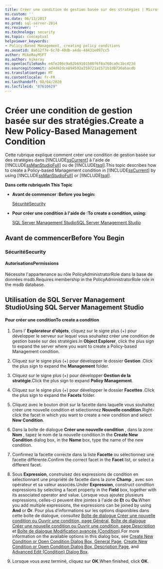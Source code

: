 ```yaml
---
title: Créer une condition de gestion basée sur des stratégies | Microsoft Docs
ms.custom: ''
ms.date: 06/13/2017
ms.prod: sql-server-2014
ms.reviewer: ''
ms.technology: security
ms.topic: conceptual
helpviewer_keywords:
- Policy-Based Management, creating policy conditions
ms.assetid: 8a612f7e-6c70-49db-a4de-48431e097cc5
author: MikeRayMSFT
ms.author: mikeray
ms.openlocfilehash: e4fe206c9a82b69101508f6f0a760ca9c1bc423d
ms.sourcegitcommit: ad4d92dce894592a259721a1571b1d8736abacdb
ms.translationtype: MT
ms.contentlocale: fr-FR
ms.lasthandoff: 08/04/2020
ms.locfileid: "87610629"
---
```

# <a name="create-a-new-policy-based-management-condition"></a><span data-ttu-id="67458-102">Créer une condition de gestion basée sur des stratégies.</span><span class="sxs-lookup"><span data-stu-id="67458-102">Create a New Policy-Based Management Condition</span></span>
  <span data-ttu-id="67458-103">Cette rubrique explique comment créer une condition de gestion basée sur des stratégies dans [!INCLUDE[ssCurrent](../../includes/sscurrent-md.md)] à l'aide de [!INCLUDE[ssManStudioFull](../../includes/ssmanstudiofull-md.md)] ou de [!INCLUDE[tsql](../../includes/tsql-md.md)].</span><span class="sxs-lookup"><span data-stu-id="67458-103">This topic describes how to create a Policy-based Management condition in [!INCLUDE[ssCurrent](../../includes/sscurrent-md.md)] by using [!INCLUDE[ssManStudioFull](../../includes/ssmanstudiofull-md.md)] or [!INCLUDE[tsql](../../includes/tsql-md.md)].</span></span>  
  
 <span data-ttu-id="67458-104">**Dans cette rubrique**</span><span class="sxs-lookup"><span data-stu-id="67458-104">**In This Topic**</span></span>  
  
-   <span data-ttu-id="67458-105">**Avant de commencer :**</span><span class="sxs-lookup"><span data-stu-id="67458-105">**Before you begin:**</span></span>  
  
     [<span data-ttu-id="67458-106">Sécurité</span><span class="sxs-lookup"><span data-stu-id="67458-106">Security</span></span>](#Security)  
  
-   <span data-ttu-id="67458-107">**Pour créer une condition à l'aide de :**</span><span class="sxs-lookup"><span data-stu-id="67458-107">**To create a condition, using:**</span></span>  
  
     [<span data-ttu-id="67458-108">SQL Server Management Studio</span><span class="sxs-lookup"><span data-stu-id="67458-108">SQL Server Management Studio</span></span>](#SSMSProcedure)  
  
##  <a name="before-you-begin"></a><a name="BeforeYouBegin"></a> <span data-ttu-id="67458-109">Avant de commencer</span><span class="sxs-lookup"><span data-stu-id="67458-109">Before You Begin</span></span>  
  
###  <a name="security"></a><a name="Security"></a> <span data-ttu-id="67458-110">Sécurité</span><span class="sxs-lookup"><span data-stu-id="67458-110">Security</span></span>  
  
####  <a name="permissions"></a><a name="Permissions"></a> <span data-ttu-id="67458-111">Autorisations</span><span class="sxs-lookup"><span data-stu-id="67458-111">Permissions</span></span>  
 <span data-ttu-id="67458-112">Nécessite l'appartenance au rôle PolicyAdministratorRole dans la base de données msdb.</span><span class="sxs-lookup"><span data-stu-id="67458-112">Requires membership in the PolicyAdministratorRole role in the msdb database.</span></span>  
  
##  <a name="using-sql-server-management-studio"></a><a name="SSMSProcedure"></a> <span data-ttu-id="67458-113">Utilisation de SQL Server Management Studio</span><span class="sxs-lookup"><span data-stu-id="67458-113">Using SQL Server Management Studio</span></span>  
  
#### <a name="to-create-a-condition"></a><span data-ttu-id="67458-114">Pour créer une condition</span><span class="sxs-lookup"><span data-stu-id="67458-114">To create a condition</span></span>  
  
1.  <span data-ttu-id="67458-115">Dans l’ **Explorateur d’objets**, cliquez sur le signe plus (+) pour développer le serveur sur lequel vous souhaitez créer une condition de gestion basée sur des stratégies.</span><span class="sxs-lookup"><span data-stu-id="67458-115">In **Object Explorer**, click the plus sign to expand the server where you want to create a Policy-based Management condition.</span></span>  
  
2.  <span data-ttu-id="67458-116">Cliquez sur le signe plus (+) pour développer le dossier **Gestion** .</span><span class="sxs-lookup"><span data-stu-id="67458-116">Click the plus sign to expand the **Management** folder.</span></span>  
  
3.  <span data-ttu-id="67458-117">Cliquez sur le signe plus (+) pour développer **Gestion de la stratégie**.</span><span class="sxs-lookup"><span data-stu-id="67458-117">Click the plus sign to expand **Policy Management**.</span></span>  
  
4.  <span data-ttu-id="67458-118">Cliquez sur le signe plus (+) pour développer le dossier **Facettes** .</span><span class="sxs-lookup"><span data-stu-id="67458-118">Click the plus sign to expand the **Facets** folder.</span></span>  
  
5.  <span data-ttu-id="67458-119">Cliquez avec le bouton droit sur la facette dans laquelle vous souhaitez créer une nouvelle condition et sélectionnez **Nouvelle condition**.</span><span class="sxs-lookup"><span data-stu-id="67458-119">Right-click the facet in which you want to create a new condition and select **New Condition**.</span></span>  
  
6.  <span data-ttu-id="67458-120">Dans la boîte de dialogue **Créer une nouvelle condition** , dans la zone **Nom** , tapez le nom de la nouvelle condition.</span><span class="sxs-lookup"><span data-stu-id="67458-120">In the **Create New Condition** dialog box, in the **Name** box, type the name of the new condition.</span></span>  
  
7.  <span data-ttu-id="67458-121">Confirmez la facette correcte dans la liste **Facette** ou sélectionnez une facette différente.</span><span class="sxs-lookup"><span data-stu-id="67458-121">Confirm the correct facet in the **Facet** list, or select a different facet.</span></span>  
  
8.  <span data-ttu-id="67458-122">Sous **Expression**, construisez des expressions de condition en sélectionnant une propriété de facette dans la zone **Champ** , avec son opérateur et sa valeur associés.</span><span class="sxs-lookup"><span data-stu-id="67458-122">Under **Expression**, construct condition expressions by selecting a facet property in the **Field** box, together with its associated operator and value.</span></span> <span data-ttu-id="67458-123">Lorsque vous ajoutez plusieurs expressions, celles-ci peuvent être jointes à l'aide de **Et** ou **Ou**.</span><span class="sxs-lookup"><span data-stu-id="67458-123">When you add multiple expressions, the expressions can be joined by using **And** or **Or**.</span></span> <span data-ttu-id="67458-124">Pour plus d’informations sur les options disponibles dans cette boîte de dialogue, consultez [Boîte de dialogue Créer une nouvelle condition ou Ouvrir une condition, page Général](../../integration-services/general-page-of-integration-services-designers-options.md), [Boîte de dialogue Créer une nouvelle condition ou Ouvrir une condition, page Description](create-new-condition-or-open-condition-dialog-box-description-page.md) et [Boîte de dialogue Modification avancée &#40;Condition&#41;](advanced-edit-condition-dialog-box.md).</span><span class="sxs-lookup"><span data-stu-id="67458-124">For more information on the available options in this dialog box, see [Create New Condition or Open Condition Dialog Box, General Page](../../integration-services/general-page-of-integration-services-designers-options.md), [Create New Condition or Open Condition Dialog Box, Description Page](create-new-condition-or-open-condition-dialog-box-description-page.md), and [Advanced Edit &#40;Condition&#41; Dialog Box](advanced-edit-condition-dialog-box.md).</span></span>  
  
9. <span data-ttu-id="67458-125">Lorsque vous avez terminé, cliquez sur **OK**.</span><span class="sxs-lookup"><span data-stu-id="67458-125">When finished, click **OK**.</span></span>  
  
  
